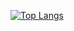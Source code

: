 
[![Top Langs](https://github-readme-stats.vercel.app/api/top-langs/?username=codes-davi)](https://github.com/anuraghazra/github-readme-stats)

